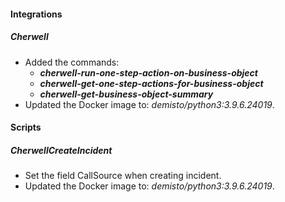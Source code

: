 #### Integrations
##### Cherwell
- Added the commands:
    - ***cherwell-run-one-step-action-on-business-object***
    - ***cherwell-get-one-step-actions-for-business-object***
    - ***cherwell-get-business-object-summary***
- Updated the Docker image to: *demisto/python3:3.9.6.24019*.

#### Scripts
##### CherwellCreateIncident
- Set the field CallSource when creating incident.
- Updated the Docker image to: *demisto/python3:3.9.6.24019*.